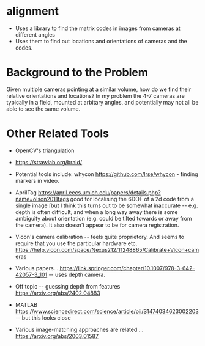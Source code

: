 # alignment
- Uses a library to find the matrix codes in images from cameras at different angles
- Uses them to find out locations and orientations of cameras and the codes.

# Background to the Problem
Given multiple cameras pointing at a similar volume, how do we find their relative orientations and locations? In my problem the 4-7 cameras are typically in a field, mounted at arbitary angles, and potentially may not all be able to see the same volume.

# Other Related Tools
- OpenCV's triangulation
- https://strawlab.org/braid/
  
- Potential tools include:
whycon https://github.com/lrse/whycon - finding markers in video.

- AprilTag https://april.eecs.umich.edu/papers/details.php?name=olson2011tags good for localising the 6DOF of a 2d code from a single image [but I think this turns out to be somewhat inaccurate -- e.g. depth is often difficult, and when a long way away there is some ambiguity about orientation (e.g. could be tilted towards or away from the camera). It also doesn't appear to be for camera registration.

- Vicon's camera calibration -- feels quite proprietory. And seems to require that you use the particular hardware etc.
https://help.vicon.com/space/Nexus212/11248865/Calibrate+Vicon+cameras

- Various papers...
https://link.springer.com/chapter/10.1007/978-3-642-42057-3_101 -- uses depth camera.

- Off topic -- guessing depth from features 
https://arxiv.org/abs/2402.04883

- MATLAB https://www.sciencedirect.com/science/article/pii/S1474034623002203 -- but this looks close

- Various image-matching approaches are related ... https://arxiv.org/abs/2003.01587


